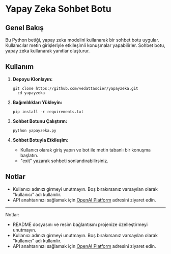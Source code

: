 
<!DOCTYPE html>
<html lang="tr">
<head>
  <meta charset="UTF-8">
  <meta name="viewport" content="width=device-width, initial-scale=1.0">
  <title>Yapay Zeka Sohbet Botu</title>
</head>
<body>

<h1>Yapay Zeka Sohbet Botu</h1>



<h2>Genel Bakış</h2>

<p>Bu Python betiği, yapay zeka modelini kullanarak bir sohbet botu uygular. Kullanıcılar metin girişleriyle etkileşimli konuşmalar yapabilirler. Sohbet botu, yapay zeka kullanarak yanıtlar oluşturur.</p>

<h2>Kullanım</h2>

<ol>
  <li><strong>Depoyu Klonlayın:</strong></li>
  <pre><code>git clone https://github.com/vedattascier/yapayzeka.git
  cd yapayzeka</code></pre>

  <li><strong>Bağımlılıkları Yükleyin:</strong></li>
  <pre><code>pip install -r requirements.txt</code></pre>

  <li><strong>Sohbet Botunu Çalıştırın:</strong></li>
  <pre><code>python yapayzeka.py</code></pre>

  <li><strong>Sohbet Botuyla Etkileşim:</strong></li>
  <ul>
    <li>Kullanıcı olarak giriş yapın ve bot ile metin tabanlı bir konuşma başlatın.</li>
    <li>"exit" yazarak sohbeti sonlandırabilirsiniz.</li>
  </ul>
</ol>

<h2>Notlar</h2>

<ul>
  <li>Kullanıcı adınızı girmeyi unutmayın. Boş bırakırsanız varsayılan olarak "kullanıcı" adı kullanılır.</li>
  <li>API anahtarınızı sağlamak için <a href="https://platform.openai.com/api-keys">OpenAI Platform</a> adresini ziyaret edin.</li>
</ul>

<hr>

<p>Notlar:</p>
<ul>
  <li>README dosyasını ve resim bağlantısını projenize özelleştirmeyi unutmayın.</li>
  <li>Kullanıcı adınızı girmeyi unutmayın. Boş bırakırsanız varsayılan olarak "kullanıcı" adı kullanılır.</li>
  <li>API anahtarınızı sağlamak için <a href="https://platform.openai.com/api-keys">OpenAI Platform</a> adresini ziyaret edin.</li>
</ul>

</body>
</html>
